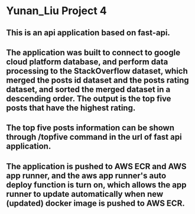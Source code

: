 # Yunan_Liu Project 4

## This is an api application based on fast-api.

## The application was built to connect to google cloud platform database, and perform data processing to the StackOverflow dataset, which merged the posts id dataset and the posts rating dataset, and sorted the merged dataset in a descending order. The output is the top five posts that have the highest rating.

## The top five posts information can be shown through /topfive command in the url of fast api application.

## The application is pushed to AWS ECR and AWS app runner, and the aws app runner's auto deploy function is turn on, which allows the app runner to update automatically when new (updated) docker image is pushed to AWS ECR.
